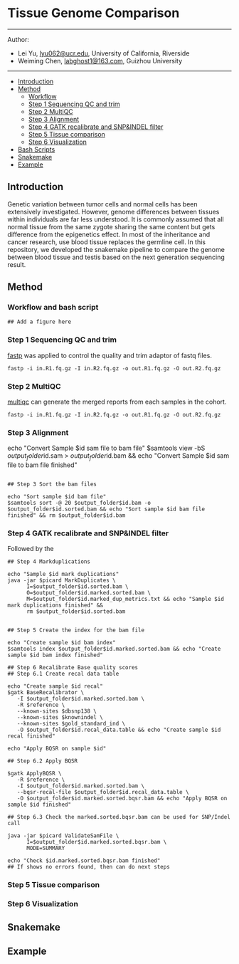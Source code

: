 # Tissue Genome Comparison
---
Author:
  - Lei Yu, lyu062@ucr.edu, University of California, Riverside
  - Weiming Chen, labghost1@163.com, Guizhou University
---


  * [Introduction](#introduction)
  * [Method](#method)
    + [Workflow](#workflow)
    + [Step 1 Sequencing QC and trim](#step-1-sequencing-qc-and-trim)
    + [Step 2 MultiQC](#step-2-multiqc)
    + [Step 3 Alignment](#step-3-alignment)
    + [Step 4 GATK recalibrate and SNP&INDEL filter](#step-4-gatk-recalibrate-and-snp-indel-filter)
    + [Step 5 Tissue comparison](#step-5-tissue-comparison)
    + [Step 6 Visualization](#step-6-visualization)
  * [Bash Scripts](#bash-scripts)
  * [Snakemake](#snakemake)
  * [Example](#example)


## Introduction
Genetic variation between tumor cells and normal cells has been extensively investigated. However, genome differences between tissues within individuals are far less understood. It is commonly assumed that all normal tissue from the same zygote sharing the same content but gets difference from the epigenetics effect. In most of the inheritance and cancer research, use blood tissue replaces the germline cell. In this repository, we developed the snakemake pipeline to compare the genome between blood tissue and testis based on the next generation sequencing result. 

## Method
### Workflow and bash script

```
## Add a figure here
```
### Step 1 Sequencing QC and trim
[fastp](https://github.com/OpenGene/fastp) was applied to control the quality and trim adaptor of fastq files.

```
fastp -i in.R1.fq.gz -I in.R2.fq.gz -o out.R1.fq.gz -O out.R2.fq.gz
```
### Step 2 MultiQC
[multiqc](https://multiqc.info/docs/) can generate the merged reports from each samples in the cohort.
```
fastp -i in.R1.fq.gz -I in.R2.fq.gz -o out.R1.fq.gz -O out.R2.fq.gz
```

### Step 3 Alignment
echo "Convert Sample $id sam file to bam file"
$samtools view -bS $output_folder$id.sam > $output_folder$id.bam && echo "Convert Sample $id sam file to bam file finished"
```

## Step 3 Sort the bam files

echo "Sort sample $id bam file"
$samtools sort -@ 20 $output_folder$id.bam -o $output_folder$id.sorted.bam && echo "Sort sample $id bam file finished" && rm $output_folder$id.bam

```
### Step 4 GATK recalibrate and SNP&INDEL filter
Followed by the 
```
## Step 4 Markduplications

echo "Sample $id mark duplications"
java -jar $picard MarkDuplicates \
      I=$output_folder$id.sorted.bam \
      O=$output_folder$id.marked.sorted.bam \
      M=$output_folder$id.marked_dup_metrics.txt && echo "Sample $id mark duplications finished" &&
      rm $output_folder$id.sorted.bam


## Step 5 Create the index for the bam file

echo "Create sample $id bam index"
$samtools index $output_folder$id.marked.sorted.bam && echo "Create sample $id bam index finished"

## Step 6 Recalibrate Base quality scores
## Step 6.1 Create recal data table

echo "Create sample $id recal"
$gatk BaseRecalibrator \
   -I $output_folder$id.marked.sorted.bam \
   -R $reference \
   --known-sites $dbsnp138 \
   --known-sites $knownindel \
   --known-sites $gold_standard_ind \
   -O $output_folder$id.recal_data.table && echo "Create sample $id recal finished"

echo "Apply BQSR on sample $id"

## Step 6.2 Apply BQSR

$gatk ApplyBQSR \
   -R $reference \
   -I $output_folder$id.marked.sorted.bam \
   --bqsr-recal-file $output_folder$id.recal_data.table \
   -O $output_folder$id.marked.sorted.bqsr.bam && echo "Apply BQSR on sample $id finished"

## Step 6.3 Check the marked.sorted.bqsr.bam can be used for SNP/Indel call

java -jar $picard ValidateSamFile \
      I=$output_folder$id.marked.sorted.bqsr.bam \
      MODE=SUMMARY

echo "Check $id.marked.sorted.bqsr.bam finished"
## If shows no errors found, then can do next steps
```
### Step 5 Tissue comparison

### Step 6 Visualization

## Snakemake 

## Example